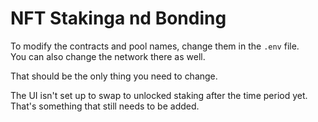 # NFT Stakinga nd Bonding

To modify the contracts and pool names, change them in the `.env` file.  
You can also change the network there as well.  

That should be the only thing you need to change.  

The UI isn't set up to swap to unlocked staking after the time period yet. That's something that still needs to be added.